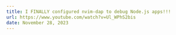 ```yaml
---
title: I FINALLY configured nvim-dap to debug Node.js apps!!!
url: https://www.youtube.com/watch?v=Ul_WPhS2bis
date: November 28, 2023
---
```

